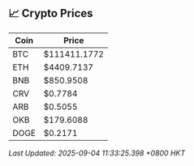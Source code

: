 ## 📈 Crypto Prices

| Coin | Price |
| ---- | ----- |
| BTC | $111411.1772 |
| ETH | $4409.7137 |
| BNB | $850.9508 |
| CRV | $0.7784 |
| ARB | $0.5055 |
| OKB | $179.6088 |
| DOGE | $0.2171 |

_Last Updated: 2025-09-04 11:33:25.398 +0800 HKT_